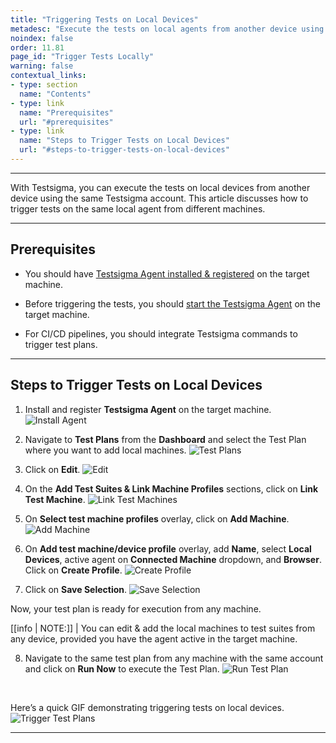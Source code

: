 ```yaml
---
title: "Triggering Tests on Local Devices"
metadesc: "Execute the tests on local agents from another device using the same Testsigma account | Learn how to trigger tests on local devices from different machines"
noindex: false
order: 11.81
page_id: "Trigger Tests Locally"
warning: false
contextual_links:
- type: section
  name: "Contents"
- type: link
  name: "Prerequisites"
  url: "#prerequisites"
- type: link
  name: "Steps to Trigger Tests on Local Devices"
  url: "#steps-to-trigger-tests-on-local-devices"
---
```


---

With Testsigma, you can execute the tests on local devices from another device using the same Testsigma account. This article discusses how to trigger tests on the same local agent from different machines.

---

## **Prerequisites**

- You should have [Testsigma Agent installed & registered](https://testsigma.com/docs/agent/setup-on-windows-mac-linux/) on the target machine.
  
- Before triggering the tests, you should [start the Testsigma Agent](https://testsigma.com/docs/agent/setup-on-windows-mac-linux/#start-the-testsigma-agent-server-as-a-process) on the target machine.

- For CI/CD pipelines, you should integrate Testsigma commands to trigger test plans.

---

## **Steps to Trigger Tests on Local Devices**

1. Install and register **Testsigma Agent** on the target machine.
![Install Agent](https://s3.amazonaws.com/static-docs.testsigma.com/new_images/projects/applications/laltsagins.png)

1. Navigate to **Test Plans** from the **Dashboard** and select the Test Plan where you want to add local machines. 
![Test Plans](https://s3.amazonaws.com/static-docs.testsigma.com/new_images/projects/applications/lalnavtp.png)

1. Click on **Edit**.
![Edit](https://s3.amazonaws.com/static-docs.testsigma.com/new_images/projects/applications/laledit.png)

1. On the **Add Test Suites & Link Machine Profiles** sections, click on **Link Test Machine**. 
![Link Test Machines](https://s3.amazonaws.com/static-docs.testsigma.com/new_images/projects/applications/lalltms.png)

1. On **Select test machine profiles** overlay, click on **Add Machine**. 
![Add Machine](https://s3.amazonaws.com/static-docs.testsigma.com/new_images/projects/applications/lalatm.png)

1. On **Add test machine/device profile** overlay, add **Name**, select **Local Devices**, active agent on **Connected Machine** dropdown, and **Browser**. Click on **Create Profile**. 
![Create Profile](https://s3.amazonaws.com/static-docs.testsigma.com/new_images/projects/applications/lalcp.png)

1. Click on **Save Selection**. 
![Save Selection](https://s3.amazonaws.com/static-docs.testsigma.com/new_images/projects/applications/lalss.png)

Now, your test plan is ready for execution from any machine. 

[[info | NOTE:]]
| You can edit & add the local machines to test suites from any device, provided you have the agent active in the target machine.  

8. Navigate to the same test plan from any machine with the same account and click on **Run Now** to execute the Test Plan.
![Run Test Plan](https://s3.amazonaws.com/static-docs.testsigma.com/new_images/projects/applications/lalnmrn.png)


<br>


Here’s a quick GIF demonstrating triggering tests on local devices.
![Trigger Test Plans](https://s3.amazonaws.com/static-docs.testsigma.com/new_images/projects/applications/TriggerTP.gif)


---